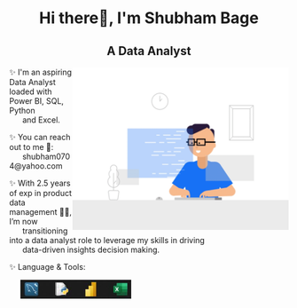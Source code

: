 <div align="center">

# Hi there👋, I'm Shubham Bage

## A Data Analyst
<!-- Large GIF on the right -->
<img src="Data.gif" alt="Your GIF" width="390px" align="right">

<!-- Description -->
<p align="left">
✨ I'm an aspiring Data Analyst loaded with Power BI, SQL, Python
  <br>
&nbsp;&nbsp;&nbsp;&nbsp;&nbsp;&nbsp;and Excel.
<p align="left">
✨ You can reach out to me 📧:
<br>
&nbsp;&nbsp;&nbsp;&nbsp;&nbsp;&nbsp;shubham0704@yahoo.com

<p align="left">
✨ With 2.5 years of exp in product data management 👨‍💻, I’m now
<br> 
&nbsp;&nbsp;&nbsp;&nbsp;&nbsp;&nbsp;transitioning into a data analyst role to leverage my skills in driving
<br>
&nbsp;&nbsp;&nbsp;&nbsp;&nbsp;&nbsp;data-driven insights decision making.

<!-- Description -->
<p align="left">
✨ Language & Tools:
</p>

<p align="left">
  &nbsp;&nbsp;&nbsp;&nbsp;&nbsp;<img src="Skills.JPG" alt="Skill" width="200" />
</p>


</div>
